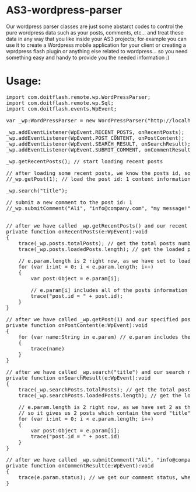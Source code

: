 AS3-wordpress-parser
================

Our wordpress parser classes are just some abstarct codes to control the pure wordpress data such as your posts, comments, etc... and treat these data in any way that 
you like inside your AS3 projects; for example you can use it to create a Wordpress mobile application for your client or creating a wprdpress flash plugin or anything 
else related to wordpress... so you need something easy and handy to provide you the needed information :)

<h1>Usage:</h1>

<pre>
import com.doitflash.remote.wp.WordPressParser;
import com.doitflash.remote.wp.Sql;
import com.doitflash.events.WpEvent;

var _wp:WordPressParser = new WordPressParser("http://localhost/wordpress/", 2); // arguments: address of my WP blog, load 2 posts on each request

_wp.addEventListener(WpEvent.RECENT_POSTS, onRecentPosts);
_wp.addEventListener(WpEvent.POST_CONTENT, onPostContent);
_wp.addEventListener(WpEvent.SEARCH_RESULT, onSearchResult);
_wp.addEventListener(WpEvent.SUBMIT_COMMENT, onCommentResult);

_wp.getRecentPosts(); // start loading recent posts

// after loading some recent posts, we know the posts id, so we can call one of them to get its information
//_wp.getPost(1); // load the post id: 1 content information

_wp.search("title");

// submit a new comment to the post id: 1
//_wp.submitComment("Ali", "info@company.com", "my message!", 1);


// after we have called _wp.getRecentPosts() and our recent posts are loaded, this function will be triggered
private function onRecentPosts(e:WpEvent):void
{
	trace(_wp.posts.totalPosts); // get the total posts number
	trace(_wp.posts.loadedPosts.length); // get the loaded posts number
	
	// e.param.length is 2 right now, as we have set to load 2 recent posts each time we call _wp.getRecentPosts(), when we were initializing our class
	for (var i:int = 0; i &lt; e.param.length; i++) 
	{
		var post:Object = e.param[i];
		
		// e.param[i] includes all of the posts information such as id, type, slug, url and etc...
		trace("post.id = " + post.id);
	}
}

// after we have called _wp.getPost(1) and our specified post content is loaded, this function will be triggered
private function onPostContent(e:WpEvent):void
{
	for (var name:String in e.param) // e.param includes the specified post content information
	{
		trace(name)
	}
}

// after we have called _wp.search("title") and our search result is ready, this function will be triggered
private function onSearchResult(e:WpEvent):void
{
	trace(_wp.searchPosts.totalPosts); // get the total posts number which contain the word "title" 
	trace(_wp.searchPosts.loadedPosts.length); // get the loaded posts number which contain the word "title"
	
	// e.param.length is 2 right now, as we have set 2 as the value of the second argument of our class when we were initializing it
	// so it gives us 2 posts which contain the word "title"; so if we like to see more results, we call _wp.search(null), to search the last word we have searched once again and give us the rest of the results
	for (var i:int = 0; i &lt; e.param.length; i++) 
	{
		var post:Object = e.param[i];
		trace("post.id = " + post.id)
	}
}

// after we have called _wp.submitComment("Ali", "info@company.com", "my message!", 1), this function will be triggered
private function onCommentResult(e:WpEvent):void
{
	trace(e.param.status); // we get our comment status, whether it is waiting for moderation or couldn't be sent or is ok!
}
</pre>